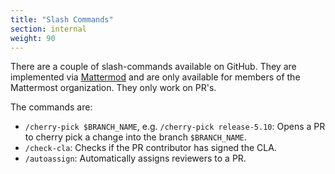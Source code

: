 ```yaml
---
title: "Slash Commands"
section: internal
weight: 90
---
```


There are a couple of slash-commands available on GitHub. They are implemented via [Mattermod](https://github.com/mattermost/mattermost-mattermod) and are only available for members of the Mattermost organization. They only work on PR's.

The commands are:
- `/cherry-pick $BRANCH_NAME`, e.g. `/cherry-pick release-5.10`: Opens a PR to cherry pick a change into the branch `$BRANCH_NAME`.
- `/check-cla`: Checks if the PR contributor has signed the CLA.
- `/autoassign`: Automatically assigns reviewers to a PR.
